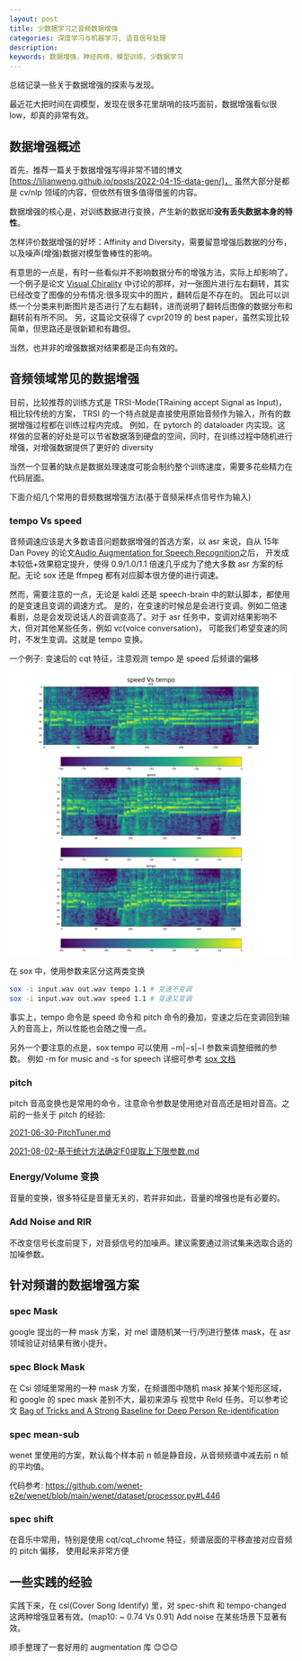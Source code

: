 ```yaml
---
layout: post
title: 少数据学习之音频数据增强
categories: 深度学习与机器学习, 语音信号处理
description: 
keywords: 数据增强，神经网络，模型训练，少数据学习
---
```


总结记录一些关于数据增强的探索与发现。

最近花大把时间在调模型，发现在很多花里胡哨的技巧面前，数据增强看似很low，却真的非常有效。

## 数据增强概述

首先，推荐一篇关于数据增强写得非常不错的博文[https://lilianweng.github.io/posts/2022-04-15-data-gen/]，
虽然大部分是都是 cv/nlp 领域的内容，但依然有很多值得借鉴的内容。

数据增强的核心是，对训练数据进行变换，产生新的数据却**没有丢失数据本身的特性**。

怎样评价数据增强的好坏：Affinity and Diversity，需要留意增强后数据的分布，
以及噪声(增强)数据对模型鲁棒性的影响。

有意思的一点是，有时一些看似并不影响数据分布的增强方法，实际上却影响了。一个例子是论文 
[Visual Chirality](https://arxiv.org/pdf/2006.09512.pdf)
中讨论的那样，对一张图片进行左右翻转，其实已经改变了图像的分布情况:很多现实中的图片，翻转后是不存在的。
因此可以训练一个分类来判断图片是否进行了左右翻转，进而说明了翻转后图像的数据分布和翻转前有所不同。
另，这篇论文获得了 cvpr2019 的 best paper，虽然实现比较简单，但思路还是很新颖和有趣但。

当然，也并非的增强数据对结果都是正向有效的。

## 音频领域常见的数据增强

目前，比较推荐的训练方式是 TRSI-Mode(TRaining accept Signal as Input)，相比较传统的方案，
TRSI 的一个特点就是直接使用原始音频作为输入，所有的数据增强过程都在训练过程内完成。
例如，在 pytorch 的 dataloader 内实现。这样做的显著的好处是可以节省数据落到硬盘的空间，同时，在训练过程中随机进行增强，对增强数据提供了更好的 diversity

当然一个显著的缺点是数据处理速度可能会制约整个训练速度，需要多花些精力在代码层面。

下面介绍几个常用的音频数据增强方法(基于音频采样点信号作为输入)

### tempo Vs speed

音频调速应该是大多数语音问题数据增强的首选方案，以 asr 来说，自从 15年 Dan Povey 的论文[Audio Augmentation for Speech Recognition](https://www.danielpovey.com/files/2015_interspeech_augmentation.pdf)之后，
开发成本较低+效果稳定提升，使得 0.9/1.0/1.1 倍速几乎成为了绝大多数 asr 方案的标配。无论 sox 还是 ffmpeg 都有对应脚本很方便的进行调速。

然而，需要注意的一点，无论是 kaldi 还是 speech-brain 中的默认脚本，都使用的是变速且变调的调速方式。
是的，在变速的时候总是会进行变调。例如二倍速看剧，总是会发现说话人的音调变高了。对于 asr 任务中，变调对结果影响不大，但对其他某些任务，例如 vc(voice conversation)，
可能我们希望变速的同时，不发生变调。这就是 tempo 变换。

一个例子: 变速后的 cqt 特征，注意观测 tempo 是 speed 后频谱的偏移
<div style="text-align: center"><img src="https://github.com/Liu-Feng-deeplearning/Liu-Feng-deeplearning.github.io/blob/master/images/posts/2022/2022-09-15-speed_and_tempo.png?raw=true" width="600" /></div>

在 sox 中，使用参数来区分这两类变换
```bash
sox -i input.wav out.wav tempo 1.1 # 变速不变调
sox -i input.wav out.wav speed 1.1 # 变速又变调
```

事实上，tempo 命令是 speed 命令和 pitch 命令的叠加，变速之后在变调回到输入的音高上，所以性能也会随之慢一点。

另外一个要注意的点是，sox tempo 可以使用 −m|−s|−l 参数来调整细微的参数。
例如 -m for music and -s for speech 详细可参考 [sox 文档](https://sox.sourceforge.net/sox.html)
 
### pitch 

pitch 音高变换也是常用的命令，注意命令参数是使用绝对音高还是相对音高。之前的一些关于 pitch 的经验:

[2021-06-30-PitchTuner.md](../2021/2021-06-30-PitchTuner.md)

[2021-08-02-基于统计方法确定F0提取上下限参数.md](../2021/2021-08-02-基于统计方法确定F0提取上下限参数.md)

### Energy/Volume 变换

音量的变换，很多特征是音量无关的，若并非如此，音量的增强也是有必要的。

### Add Noise and RIR

不改变信号长度前提下，对音频信号的加噪声。建议需要通过测试集来选取合适的加噪参数。

## 针对频谱的数据增强方案

### spec Mask

google 提出的一种 mask 方案，对 mel 谱随机某一行/列进行整体 mask，在 asr 领域验证对结果有微小提升。

### spec Block Mask

在 Csi 领域里常用的一种 mask 方案，在频谱图中随机 mask 掉某个矩形区域，和 google 的 spec mask 差别不大，最初来源与
视觉中 ReId 任务。可以参考论文 [Bag of Tricks and A Strong Baseline for Deep Person Re-identification](https://arxiv.org/pdf/1903.07071.pdf)

### spec mean-sub

wenet 里使用的方案，默认每个样本前 n 帧是静音段，从音频频谱中减去前 n 帧的平均值。

代码参考:
https://github.com/wenet-e2e/wenet/blob/main/wenet/dataset/processor.py#L446

### spec shift

在音乐中常用，特别是使用 cqt/cqt_chrome 特征，频谱层面的平移直接对应音频的 pitch 偏移，
使用起来非常方便

## 一些实践的经验

实践下来，在 csi(Cover Song Identify) 里，对 spec-shift 和 tempo-changed 这两种增强显著有效。(map10: ~ 0.74 Vs 0.91)
Add noise 在某些场景下显著有效。

顺手整理了一套好用的 augmentation 库 😊😊😊
